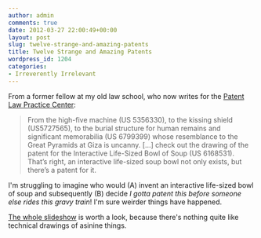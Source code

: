 ```yaml
---
author: admin
comments: true
date: 2012-03-27 22:00:49+00:00
layout: post
slug: twelve-strange-and-amazing-patents
title: Twelve Strange and Amazing Patents
wordpress_id: 1204
categories:
- Irreverently Irrelevant
---
```


From a former fellow at my old law school, who now writes for the [Patent Law Practice Center](http://patentlawcenter.pli.edu/2012/03/07/12-strange-and-amazing-patents/):

> From the high-five machine (US 5356330), to the kissing shield (US5727565), to the burial structure for human remains and significant memorabilia (US 6799399) whose resemblance to the Great Pyramids at Giza is uncanny. [...] check out the drawing of the patent for the Interactive Life-Sized Bowl of Soup (US 6168531). That’s right, an interactive life-sized soup bowl not only exists, but there’s a patent for it.

I'm struggling to imagine who would (A) invent an interactive life-sized bowl of soup and subsequently (B) decide *I gotta patent this before someone else rides this gravy train*! I'm sure weirder things have happened.

[The whole slideshow](http://www.inc.com/ss/12-strange-and-amazing-patents#0) is worth a look, because there's nothing quite like technical drawings of asinine things. 
